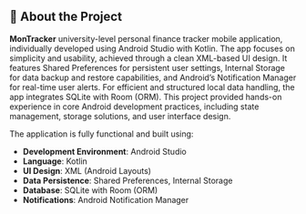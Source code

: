 ## 🧠 About the Project

**MonTracker** university-level personal finance tracker mobile application, individually developed using Android Studio with Kotlin. The app focuses on simplicity and usability, achieved through a clean XML-based UI design. It features Shared Preferences for persistent user settings, Internal Storage for data backup and restore capabilities, and Android’s Notification Manager for real-time user alerts. For efficient and structured local data handling, the app integrates SQLite with Room (ORM). This project provided hands-on experience in core Android development practices, including state management, storage solutions, and user interface design.

The application is fully functional and built using:

- **Development Environment**: Android Studio
- **Language**: Kotlin
- **UI Design**: XML (Android Layouts)
- **Data Persistence**: Shared Preferences, Internal Storage
- **Database**: SQLite with Room (ORM)
- **Notifications**: Android Notification Manager
